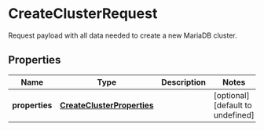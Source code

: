 # CreateClusterRequest

Request payload with all data needed to create a new MariaDB cluster. 
## Properties
| Name | Type | Description | Notes |
| ------------ | ------------- | ------------- | ------------- |
| **properties** | [**CreateClusterProperties**](CreateClusterProperties.md) |  | [optional] [default to undefined] |


